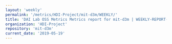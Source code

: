 ```yaml
---
layout: 'weekly'
permalink: '/metrics/HDI-Project/mit-d3m/WEEKLY/'
title: 'DAI Lab OSS Metrics Metrics report for mit-d3m | WEEKLY-REPORT-2019-05-19'
organization: 'HDI-Project'
repository: 'mit-d3m'
current_date: '2019-05-19'
---
```


